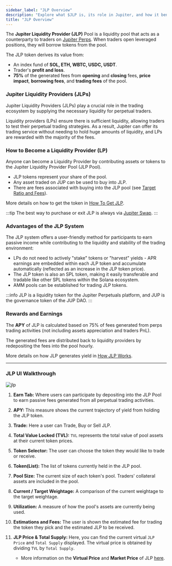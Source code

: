 ```yaml
---
sidebar_label: "JLP Overview"
description: "Explore what $JLP is, its role in Jupiter, and how it benefits traders. Boost your trading strategy with $JLP with our beginners guide."
title: "JLP Overview"
---
```


<head>
    <title>What is  $JLP: Jupiter Liquidity Provider Explained | Jupiter Station</title>
    <meta name="twitter:card" content="summary" />
</head>

The **Jupiter Liquidity Provider (JLP)** Pool is a liquidity pool that acts as a counterparty to traders on [Jupiter Perps](https://jup.ag/perps). When traders open leveraged positions, they will borrow tokens from the pool.

The JLP token derives its value from:

- An index fund of **SOL, ETH, WBTC, USDC, USDT**.
- Trader's **profit and loss**.
- **75%** of the generated fees from **opening** and **closing** fees, **price impact**, **borrowing fees**, and **trading fees** of the pool.

### Jupiter Liquidity Providers (JLPs)

Jupiter Liquidity Providers (JLPs) play a crucial role in the trading ecosystem by supplying the necessary liquidity for perpetual traders. 

Liquidity providers (LPs) ensure there is sufficient liquidity, allowing traders to test their perpetual trading strategies. As a result, Jupiter can offer its trading service without needing to hold huge amounts of liquidity, and LPs are rewarded with the majority of the fees.


### How to Become a Liquidity Provider (LP)

Anyone can become a Liquidity Provider by contributing assets or tokens to the Jupiter Liquidity Provider Pool (JLP Pool).
 - JLP tokens represent your share of the pool.
 - Any asset traded on JUP can be used to buy into JLP.
 - There are fees associated with buying into the JLP pool (see [Target Ratio and Fees](../jlp/How-JLP-Works#target-ratio-and-fees)).

More details on how to get the token in [How To Get JLP](../jlp/How-To-Get-JLP).

:::tip
The best way to purchase or exit JLP is always via [Jupiter Swap](https://jup.ag/swap/USDC-JLP).
:::

 ### Advantages of the JLP System

 The JLP system offers a user-friendly method for participants to earn passive income while contributing to the liquidity and stability of the trading environment:

- LPs do not need to actively "stake" tokens or "harvest" yields - APR earnings are embedded within each JLP token and accumulate automatically (reflected as an increase in the JLP token price).
- The JLP token is also an SPL token, making it easily transferable and tradable like other SPL tokens within the Solana ecosystem.
- AMM pools can be established for trading JLP tokens.

:::info
JLP is a liquidity token for the Jupiter Perpetuals platform, and JUP is the governance token of the JUP DAO.
:::

### Rewards and Earnings

The **APY** of JLP is calculated based on 75% of fees generated from perps trading activities (not including assets appreciation and traders PnL). 

The generated fees are distributed back to liquidity providers by redepositing the fees into the pool hourly.

More details on how JLP generates yield in [How JLP Works](../jlp/How-JLP-Works).

---

### JLP UI Walkthrough
![jlp](../img/jlp/jlp-1.png)


1. **Earn Tab:** Where users can participate by depositing into the JLP Pool to earn passive fees generated from all perpetual trading activities.

2. **APY:** This measure shows the current trajectory of yield from holding the JLP token.

3. **Trade:** Here a user can Trade, Buy or Sell JLP.

4. **Total Value Locked (TVL):** `TVL` represents the total value of pool assets at their current token prices.

5. **Token Selector:** The user can choose the token they would like to trade or receive.

6. **Token(List):** The list of tokens currently held in the JLP pool.

7. **Pool Size:** The current size of each token's pool. Traders' collateral assets are included in the pool.

8. **Current / Target Weightage:** A comparison of the current weightage to the target weightage.

9. **Utilization:** A measure of how the pool's assets are currently being used.

10. **Estimations and Fees:** The user is shown the estimated fee for trading the token they pick and the estimated JLP to be received.

11. **JLP Price & Total Supply:** Here, you can find the current virtual `JLP Price` and `Total Supply` displayed. The virtual price is obtained by dividing `TVL` by `Total Supply`.
    - More information on the **Virtual Price** and **Market Price** of JLP [here](./4-JLP-Economics.md#virtual-price-market-price-and-aum-limit).